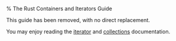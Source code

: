 % The Rust Containers and Iterators Guide

This guide has been removed, with no direct replacement.

You may enjoy reading the [iterator](std/iter/index.html) and
[collections](std/collections/index.html) documentation.
